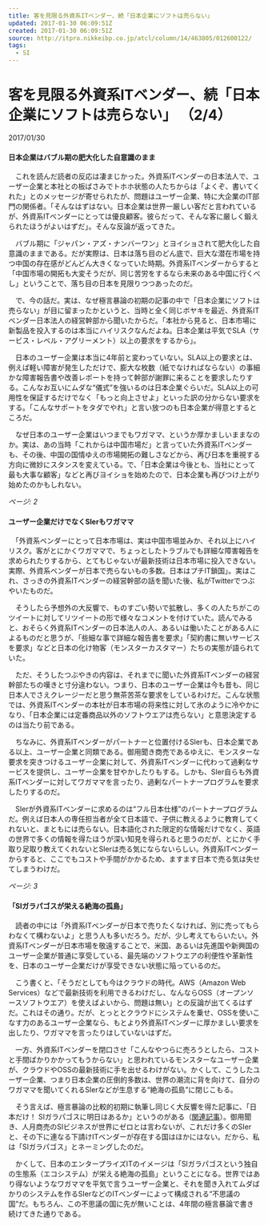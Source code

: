 ```yaml
---
title: 客を見限る外資系ITベンダー、続「日本企業にソフトは売らない」
updated: 2017-01-30 06:09:51Z
created: 2017-01-30 06:09:51Z
source: http://itpro.nikkeibp.co.jp/atcl/column/14/463805/012600122/
tags:
  - SI
---
```


#  客を見限る外資系ITベンダー、続「日本企業にソフトは売らない」 （2/4）

2017/01/30

#### 日本企業はバブル期の肥大化した自意識のまま

　これを読んだ読者の反応は凄まじかった。外資系ITベンダーの日本法人で、ユーザー企業と本社との板ばさみでトホホ状態の人たちからは「よくぞ、書いてくれた」とのメッセージが寄せられたが、問題はユーザー企業、特に大企業のIT部門の関係者。「そんなはずはない。日本企業は世界一厳しい客だと言われているが、外資系ITベンダーにとっては優良顧客。彼らだって、そんな客に厳しく鍛えられたほうがよいはずだ」。そんな反論が返ってきた。

　バブル期に「ジャパン・アズ・ナンバーワン」とヨイショされて肥大化した自意識のままである。だが実際は、日本は落ち目のどん底で、巨大な潜在市場を持つ中国の存在感がどんどん大きくなっていた時期。外資系ITベンダーからすると「中国市場の開拓も大変そうだが、同じ苦労をするなら未来のある中国に行くべし」ということで、落ち目の日本を見限りつつあったのだ。

　で、今の話だ。実は、なぜ極言暴論の初期の記事の中で「日本企業にソフトは売らない」が目に留まったかというと、当時と全く同じボヤキを最近、外資系ITベンダー日本法人の経営幹部から聞いたからだ。「本社から見ると、日本市場に新製品を投入するのは本当にハイリスクなんだよね。日本企業は平気でSLA（サービス・レベル・アグリーメント）以上の要求をするから」。

　日本のユーザー企業は本当に4年前と変わっていない。SLA以上の要求とは、例えば軽い障害が発生しただけで、膨大な枚数（紙でなければならない）の事細かな障害報告書や改善レポートを持って幹部が謝罪に来ることを要求したりする。こんなお互いにムダな“儀式”を強いるのは日本企業ぐらいだ。SLA以上の可用性を保証するだけでなく「もっと向上させよ」といった訳の分からない要求をする。「こんなサポートをタダでやれ」と言い放つのも日本企業が得意とするところだ。

　なぜ日本のユーザー企業はいつまでもワガママ、というか厚かましいままなのか。実は、あの当時「これからは中国市場だ」と言っていた外資系ITベンダーも、その後、中国の国情ゆえの市場開拓の難しさなどから、再び日本を重視する方向に微妙にスタンスを変えている。で、「日本企業は今後とも、当社にとって最も大事な顧客」などと再びヨイショを始めたので、日本企業も再びつけ上がり始めたのかもしれない。

*ページ: 2*

#### ユーザー企業だけでなくSIerもワガママ

　「外資系ベンダーにとって日本市場は、実は中国市場並みか、それ以上にハイリスク。客がとにかくワガママで、ちょっとしたトラブルでも詳細な障害報告を求められたりするから、とてもじゃないが最新技術は日本市場に投入できない。実際、外資系ベンダーが日本で売らないもの多数。日本はプチIT鎖国」。実はこれ、さっきの外資系ITベンダーの経営幹部の話を聞いた後、私がTwitterでつぶやいたものだ。

　そうしたら予想外の大反響で、ものすごい勢いで拡散し、多くの人たちがこのツイートに対してリツイートの形で様々なコメントを付けていた。読んでみると、おそらく外資系ITベンダーの日本法人の人、あるいは働いたことがある人によるものだと思うが、「些細な事で詳細な報告書を要求」「契約書に無いサービスを要求」などと日本の化け物客（モンスターカスタマー）たちの実態が語られていた。

　ただ、そうしたつぶやきの内容は、それまでに聞いた外資系ITベンダーの経営幹部たちの嘆きと寸分違わない。つまり、日本のユーザー企業は今も昔も、同じ日本人でさえクレージーだと思う無茶苦茶な要求をしているわけだ。こんな状態では、外資系ITベンダーの本社が日本市場の将来性に対して氷のように冷やかになり、「日本企業には定番商品以外のソフトウエアは売らない」と意思決定するのは当たり前である。

　ちなみに、外資系ITベンダーがパートナーと位置付けるSIerも、日本企業である以上、ユーザー企業と同類である。御用聞き商売であるゆえに、モンスターな要求を突きつけるユーザー企業に対して、外資系ITベンダーに代わって過剰なサービスを提供し、ユーザー企業を甘やかしたりもする。しかも、SIer自らも外資系ITベンダーに対してワガママを言ったり、過剰なパートナープログラムを要求したりするのだ。

　SIerが外資系ITベンダーに求めるのは“フル日本仕様”のパートナープログラムだ。例えば日本人の専任担当者が全て日本語で、子供に教えるように教育してくれないと、まともには売らない。日本語化された限定的な情報だけでなく、英語の世界で多くの情報を得たほうが深い知見を得られると思うのだが、とにかく手取り足取り教えてくれないとSIerは売る気にならないらしい。外資系ITベンダーからすると、ここでもコストや手間がかかるため、ますます日本で売る気は失せてしまうわけだ。

*ページ: 3*

#### 「SIガラパゴスが栄える絶海の孤島」

　読者の中には「外資系ITベンダーが日本で売りたくなければ、別に売ってもらわなくて構わないよ」と思う人も多いだろう。だが、少し考えてもらいたい。外資系ITベンダーが日本市場を敬遠することで、米国、あるいは先進国や新興国のユーザー企業が普通に享受している、最先端のソフトウエアの利便性や革新性を、日本のユーザー企業だけが享受できない状態に陥っているのだ。

　こう書くと、「そうだとしても今はクラウドの時代。AWS（Amazon Web Services）などで最新技術を利用できるわけだし、なんならOSS（オープンソースソフトウエア）を使えばよいから、問題は無い」との反論が出てくるはずだ。これはその通り。だが、とっととクラウドにシステムを乗せ、OSSを使いこなす力のあるユーザー企業なら、もとより外資系ITベンダーに厚かましい要求を出したり、ワガママを言ったりはしていないはずだ。

　一方、外資系ITベンダーを閉口させ「こんなやつらに売ろうとしたら、コストと手間ばかりかかってもうからない」と思われているモンスターなユーザー企業が、クラウドやOSSの最新技術に手を出せるわけがない。かくして、こうしたユーザー企業、つまり日本企業の圧倒的多数は、世界の潮流に背を向けて、自分のワガママを聞いてくれるSIerなどが生息する“絶海の孤島”に閉じこもる。

　そう言えば、極言暴論の比較的初期に執筆し同じく大反響を得た記事に、「日本だけ！ SIガラパゴスに明日はあるか」というのがある（[関連記事](http://itpro.nikkeibp.co.jp/article/COLUMN/20131204/522524/)）。御用聞き、人月商売のSIビジネスが世界にゼロとは言わないが、これだけ多くのSIerと、その下に連なる下請けITベンダーが存在する国はほかにはない。だから、私は「SIガラパゴス」とネーミングしたのだ。

　かくして、日本のエンタープライズITのイメージは「SIガラパゴスという独自の生態系（エコシステム）が栄える絶海の孤島」ということになる。世界ではあり得ないようなワガママを平気で言うユーザー企業と、それを聞き入れてムダばかりのシステムを作るSIerなどのITベンダーによって構成される“不思議の国”だ。もちろん、この不思議の国に先が無いことは、4年間の極言暴論で書き続けてきた通りである。